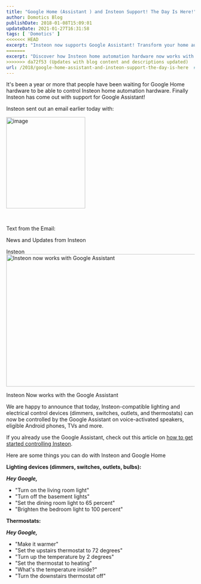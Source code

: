 ```yaml
---
title: "Google Home (Assistant ) and Insteon Support! The Day Is Here!"
author: Domotics Blog
publishDate: 2018-01-08T15:09:01
updateDate: 2021-01-27T16:31:58
tags: [ 'Domotics' ]
<<<<<<< HEAD
excerpt: "Insteon now supports Google Assistant! Transform your home automation with voice-activated control of Insteon-compatible lighting and electrical devices."
=======
excerpt: "Discover how Insteon home automation hardware now works with Google Assistant! Control your lighting and thermostats with voice commands on various devices."
>>>>>>> da72f53 (Updates with blog content and descriptions updated)
url: /2018/google-home-assistant-and-insteon-support-the-day-is-here  # Use the generated URL with year
---
```

<p>It's been a year or more that people have been waiting for Google Home hardware to be able to control Insteon home automation hardware. Finally Insteon has come out with support for Google Assistant!</p>  <p>Insteon sent out an email earlier today with:</p>  <p><a href="/Portals/0/PublishThumbnails/Open-Live-Writer/Google-Home-Assistant--and-Insteon-Suppo_79D6/image_2.png"><img alt="image" border="0" height="244" src="/Portals/0/PublishThumbnails/Open-Live-Writer/Google-Home-Assistant--and-Insteon-Suppo_79D6/image_thumb.png" style="margin: 0px; display: inline; background-image: none;" title="image" width="211" /></a></p>  <p>&nbsp;</p>  <p>Text from the Email:</p>  <p>News and Updates from Insteon</p>  <p><a href="https://connectalerts.insteon.com/wf/click?upn=wuN-2Fsym7DJr84l1WQ-2BipN5cHRD-2FjRaEMwfbCl7at2rk-3D_PT0rwR2-2BFnqGNU84Z4wBPDr1-2FB8Xbxd7jMymzi26OeOhY1WTVB2FIIZgmIA-2BbhD-2BoBQURKQkaRb40eYCAyK0KAWBWpkx8UZEATDS8aiwWPo4kmPWl3KLEif4jMl6mgTWBbR3hqW88h7RHJWz3ibz2wBPZ0z8ZXdrjtW0FqPSPE1mxLMnJjYD7aBLuBVJj5eImbzwQ22u-2B2ga56pzbHqIZn1bkjHstdnA0jj6R2zJ1wijP9ojks0M36VUnG42dr9M2aOgpC7fJtVd5InUqITu4GNTMWU-2FpHl2nAPM6RKnht4HYnd6F1Np2a-2BemWh7rZpIFVQrrep88iiJzRlNL35-2BjL9-2FbjOp-2FzxE4D60azpkN8TT81aVo4C4RcLCI8mGQzy-2FMZQfiYNO2x8iYjXufBjRR1ob5OsNqItCQNvNR4qoQi7hCcpb3T7mA5VyCR-2FUElqo"><img align="left" alt="Insteon" height="15" src="https://ci5.googleusercontent.com/proxy/GNvr78ds0WorDgKuuLMNqv5JVj5wAozF1LrrOO6IB_efBMOWUxyxAhniwwnfWeaQQJf4q4F05MLOpGX7wgy5MizlkUiJCqDgOHXLp9I50_qiyybMYNbRYakp7Ic1IodqQU0ZrUzSRIk4iwiMEGlRF3itpM9dxvEb2XKMnbs=s0-d-e1-ft#https://gallery.mailchimp.com/0ba7a5e5d2578c15fdbf419c9/images/5af454be-a4ff-457f-afed-4fd111b9d1b9.jpg" width="600" /></a></p>  <p><a href="https://connectalerts.insteon.com/wf/click?upn=wuN-2Fsym7DJr84l1WQ-2BipN0T4oIWQWvqzSRMgtwRlyEJR-2FVa9l1M5whXKzvR5Y1A7_PT0rwR2-2BFnqGNU84Z4wBPDr1-2FB8Xbxd7jMymzi26OeOhY1WTVB2FIIZgmIA-2BbhD-2BoBQURKQkaRb40eYCAyK0KAWBWpkx8UZEATDS8aiwWPo4kmPWl3KLEif4jMl6mgTWBbR3hqW88h7RHJWz3ibz2wBPZ0z8ZXdrjtW0FqPSPE1mxLMnJjYD7aBLuBVJj5eImbzwQ22u-2B2ga56pzbHqIZp8-2FCq3meIpEd0iiqakhOyFid0XyKrf54PBQQ6vX9Z9qHwtM7i2efQuc0ZdGblhfKBE3RJk1SXChI8WyaMGL9uaz-2FYZVqPPs-2Bx4Xlpn-2BZ-2FIQ6iCgaLwQJ8JIeBEuuYR-2FWw81wi8IwjpMKe4LuBTbPtdoZNVdINa64KLsJ6C0Fz2S1YNJbCxZn36moL6aZ4hYIDXlXfKxYEqJy3Op4WtgUv0tYD-2BTQ8s8bx1o6cmgqBox"><img alt="Insteon now works with Google Assistant" height="354" src="https://ci3.googleusercontent.com/proxy/loRcgtIHueg-fQFhhBodAI7JYKFHKEhvVti5nZLIERd_rnMP5lLVpfzf1uvcJv8g3cXsA9IaNvovWKnG_NJAUfqrGIPeEyjc3LJPxGIJENVhrhF7ObdO9OBifQW06dhFCPIN_fBH4wXhIMGlyXbZTvwUPdkhmANmgIPBmdE7FbAxwyjCvWNpWqK1MCrdZgPprIQjfFPyITTe2gglQTdWbYRkSpXqMr6wcomlSYnHkgwAC8bC46ltZiTSIwubnNGCN385J_2fZl4nD478czXGjtBpCaukEa4=s0-d-e1-ft#https://marketing-image-production.s3.amazonaws.com/uploads/e3a392599014c3d7c53e03f7749234af811188c71b37033ed09bb2ea819ebe7ff22d20393fcb1e5f832ce14ea2068460e6bea40c12de050b20bd15352f8bf889.jpg" width="600" /></a></p>  <p>Insteon Now works with the Google Assistant</p>  <p>We are happy to announce that today, Insteon-compatible lighting and electrical control devices (dimmers, switches, outlets, and thermostats) can now be controlled by the Google Assistant on voice-activated speakers, eligible Android phones, TVs and more.</p>  <p>If you already use the Google Assistant, check out this article on <a href="https://www.insteon.com/support-knowledgebase/2018/1/8/control-insteon-devices-from-google-home">how to get started controlling Insteon</a>.</p>  <p>Here are some things you can do with Insteon and Google Home</p>  <p><strong>Lighting devices (dimmers, switches, outlets, bulbs):</strong></p>  <p><em><strong>Hey Google,</strong> </em></p>  <ul>  <li>&quot;Turn on the living room light&quot;</li>  <li>&quot;Turn off the basement lights&quot;</li>  <li>&quot;Set the dining room light to 65 percent&quot;</li>  <li>&quot;Brighten the bedroom light to 100 percent&quot;</li> </ul>  <p><strong>Thermostats:</strong></p>  <p><em><strong>Hey Google,</strong> </em></p>  <ul>  <li>&quot;Make it warmer&quot;</li>  <li>&quot;Set the upstairs thermostat to 72 degrees&quot;</li>  <li>&quot;Turn up the temperature by 2 degrees&quot;</li>  <li>&quot;Set the thermostat to heating&quot;</li>  <li>&quot;What&#39;s the temperature inside?&quot;</li>  <li>&quot;Turn the downstairs thermostat off&quot;</li> </ul> 

